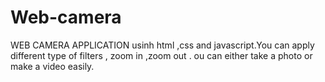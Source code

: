 # Web-camera
WEB CAMERA APPLICATION usinh html ,css  and javascript.You can apply different type of filters , zoom in ,zoom out . ou can either take a photo or make a video easily.
